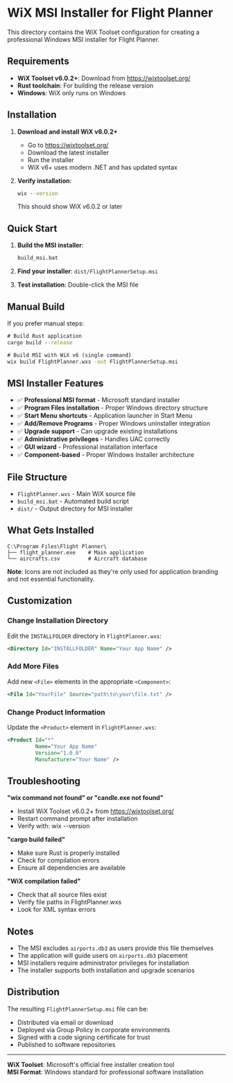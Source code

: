# WiX MSI Installer for Flight Planner

This directory contains the WiX Toolset configuration for creating a professional Windows MSI installer for Flight Planner.

## Requirements

- **WiX Toolset v6.0.2+**: Download from https://wixtoolset.org/
- **Rust toolchain**: For building the release version
- **Windows**: WiX only runs on Windows

## Installation

1. **Download and install WiX v6.0.2+**
   - Go to https://wixtoolset.org/
   - Download the latest installer
   - Run the installer
   - WiX v6+ uses modern .NET and has updated syntax

2. **Verify installation**:
   ```cmd
   wix --version
   ```
   This should show WiX v6.0.2 or later

## Quick Start

1. **Build the MSI installer**:
   ```cmd
   build_msi.bat
   ```

2. **Find your installer**: `dist/FlightPlannerSetup.msi`

3. **Test installation**: Double-click the MSI file

## Manual Build

If you prefer manual steps:

```cmd
# Build Rust application
cargo build --release

# Build MSI with WiX v6 (single command)
wix build FlightPlanner.wxs -out FlightPlannerSetup.msi
```

## MSI Installer Features

- ✅ **Professional MSI format** - Microsoft standard installer
- ✅ **Program Files installation** - Proper Windows directory structure
- ✅ **Start Menu shortcuts** - Application launcher in Start Menu
- ✅ **Add/Remove Programs** - Proper Windows uninstaller integration
- ✅ **Upgrade support** - Can upgrade existing installations
- ✅ **Administrative privileges** - Handles UAC correctly
- ✅ **GUI wizard** - Professional installation interface
- ✅ **Component-based** - Proper Windows Installer architecture

## File Structure

- `FlightPlanner.wxs` - Main WiX source file
- `build_msi.bat` - Automated build script
- `dist/` - Output directory for MSI installer

## What Gets Installed

```
C:\Program Files\Flight Planner\
├── flight_planner.exe    # Main application
└── aircrafts.csv         # Aircraft database
```

**Note**: Icons are not included as they're only used for application branding and not essential functionality.

## Customization

### Change Installation Directory
Edit the `INSTALLFOLDER` directory in `FlightPlanner.wxs`:

```xml
<Directory Id="INSTALLFOLDER" Name="Your App Name" />
```

### Add More Files
Add new `<File>` elements in the appropriate `<Component>`:

```xml
<File Id="YourFile" Source="path\to\your\file.txt" />
```

### Change Product Information
Update the `<Product>` element in `FlightPlanner.wxs`:

```xml
<Product Id="*" 
         Name="Your App Name" 
         Version="1.0.0" 
         Manufacturer="Your Name" />
```

## Troubleshooting

**"wix command not found" or "candle.exe not found"**
- Install WiX Toolset v6.0.2+ from https://wixtoolset.org/
- Restart command prompt after installation
- Verify with: wix --version

**"cargo build failed"**
- Make sure Rust is properly installed
- Check for compilation errors
- Ensure all dependencies are available

**"WiX compilation failed"**
- Check that all source files exist
- Verify file paths in FlightPlanner.wxs
- Look for XML syntax errors

## Notes

- The MSI excludes `airports.db3` as users provide this file themselves
- The application will guide users on `airports.db3` placement
- MSI installers require administrator privileges for installation
- The installer supports both installation and upgrade scenarios

## Distribution

The resulting `FlightPlannerSetup.msi` file can be:
- Distributed via email or download
- Deployed via Group Policy in corporate environments
- Signed with a code signing certificate for trust
- Published to software repositories

---

**WiX Toolset**: Microsoft's official free installer creation tool  
**MSI Format**: Windows standard for professional software installation
